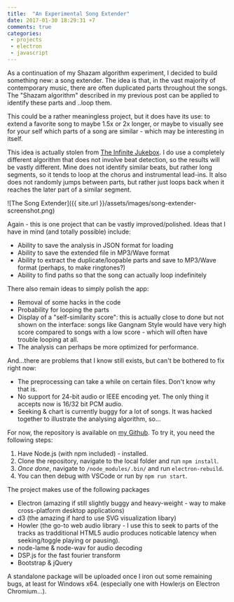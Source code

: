 ```yaml
---
title:  "An Experimental Song Extender"
date: 2017-01-30 18:29:31 +7
comments: true
categories:
 - projects
 - electron
 - javascript
---
```

As a continuation of my Shazam algorithm experiment, I decided to build something new: a song extender. The idea is that, in the vast majority of contemporary music, there are often duplicated parts throughout the songs. The "Shazam algorithm" described in my previous post can be applied to identify these parts and ..loop them.

This could be a rather meaningless project, but it does have its use: to extend a favorite song to maybe 1.5x or 2x longer, or maybe to visually see for your self which parts of a song are similar - which may be interesting in itself.

This idea is actually stolen from [The Infinite Jukebox](http://labs.echonest.com/Uploader/index.html). I do use a completely different algorithm that does not involve beat detection, so the results will be vastly different. Mine does not identify similar beats, but rather long segments, so it tends to loop at the chorus and instrumental lead-ins. It also does not randomly jumps between parts, but rather just loops back when it reaches the later part of a similar segment.

![The Song Extender]({{ site.url }}/assets/images/song-extender-screenshot.png)

Again - this is one project that can be vastly improved/polished. Ideas that I have in mind (and totally possible) include:
- Ability to save the analysis in JSON format for loading
- Ability to save the extended file in MP3/Wave format
- Ability to extract the duplicate/loopable parts and save to MP3/Wave format (perhaps, to make ringtones?)
- Ability to find paths so that the song can actually loop indefinitely

There also remain ideas to simply polish the app:
- Removal of some hacks in the code
- Probability for looping the parts
- Display of a "self-similarity score": this is actually close to done but not shown on the interface: songs like Gangnam Style would have very high score compared to songs with a low score - which will often have trouble looping at all.
- The analysis can perhaps be more optimized for performance.

And...there are problems that I know still exists, but can't be bothered to fix right now:
- The preprocessing can take a while on certain files. Don't know why that is.
- No support for 24-bit audio or IEEE encoding yet. The only thing it accepts now is 16/32 bit PCM audio.
- Seeking & chart is currently buggy for a lot of songs. It was hacked together to illustrate the analysing algorithm, so...

For now, the repository is available on [my Github](https://github.com/luungoc2005/song-extender-electron). To try it, you need the following steps:
1. Have Node.js (with npm included) - installed.
2. Clone the repository, navigate to the local folder and run `npm install`.
3. _Once done_, navigate to `/node_modules/.bin/` and run `electron-rebuild`.
4. You can then debug with VSCode or run by `npm run start`.

The project makes use of the following packages
- Electron (amazing if still slightly buggy and heavy-weight - way to make cross-platform desktop applications)
- d3 (the amazing if hard to use SVG visualization libary)
- Howler (the go-to web audio library - I use this to seek to parts of the tracks as tradditional HTML5 audio produces noticable latency when seeking/toggle playing or pausing).
- node-lame & node-wav for audio decoding
- DSP.js for the fast fourier transform
- Bootstrap & jQuery

A standalone package will be uploaded once I iron out some remaining bugs, at least for Windows x64. (especially one with Howlerjs on Electron Chromium...).
